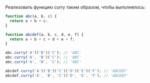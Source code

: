 Реализовать функцию curry таким образом, чтобы выполнялось:

```js
function abc(a, b, c) {
  return a + b + c;
}

function abcdef(a, b, c, d, e, f) {
  return a + b + c + d + e + f;
}

abc.curry('A')('B')('C'); // 'ABC'
abc.curry('A', 'B')('C'); // 'ABC'
abc.curry('A', 'B', 'C'); // 'ABC'

abcdef.curry('A')('B')('C')('D')('E')('F'); // 'ABCDEF'
abcdef.curry('A', 'B', 'C')('D', 'E', 'F'); // 'ABCDEF'
```
